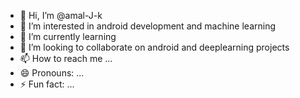 - 👋 Hi, I’m @amal-J-k
- 👀 I’m interested in android development and machine learning
- 🌱 I’m currently learning 
- 💞️ I’m looking to collaborate on android and deeplearning projects
- 📫 How to reach me ...
- 😄 Pronouns: ...
- ⚡ Fun fact: ...

<!---
amal-J-k/amal-J-k is a ✨ special ✨ repository because its `README.md` (this file) appears on your GitHub profile.
You can click the Preview link to take a look at your changes.
--->
